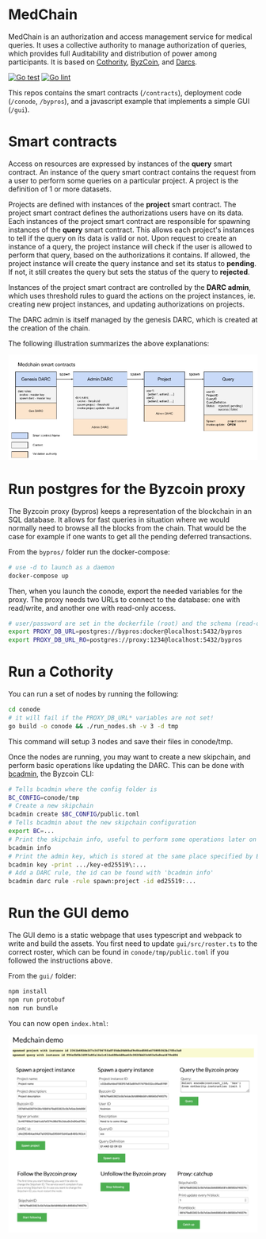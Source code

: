 # MedChain

MedChain is an authorization and access management service for medical queries.
It uses a collective authority to manage authorization of queries, which
provides full Auditability and distribution of power among participants. It is
based on [Cothority](https://github.com/dedis/cothority/blob/master/README.md),
[ByzCoin](https://github.com/dedis/cothority/blob/master/byzcoin/README.md), and
[Darcs](https://github.com/dedis/cothority/blob/master/darc/README.md).

[![Go test](https://github.com/ldsec/medchain/actions/workflows/go_test.yml/badge.svg)](https://github.com/ldsec/medchain/actions/workflows/go_test.yml)
[![Go lint](https://github.com/ldsec/medchain/actions/workflows/go_lint.yml/badge.svg)](https://github.com/ldsec/medchain/actions/workflows/go_lint.yml)

This repos contains the smart contracts (`/contracts`), deployment code
(`/conode`, `/bypros`), and a javascript example that implements a simple GUI
(`/gui`).

# Smart contracts

Access on resources are expressed by instances of the **query** smart contract.
An instance of the query smart contract contains the request from a user to
perform some queries on a particular project. A project is the definition of 1
or more datasets.

Projects are defined with instances of the **project** smart contract. The
project smart contract defines the authorizations users have on its data. Each
instances of the project smart contract are responsible for spawning instances
of the **query** smart contract. This allows each project's instances to tell if
the query on its data is valid or not. Upon request to create an instance of a
query, the project instance will check if the user is allowed to perform that
query, based on the authorizations it contains. If allowed, the project instance
will create the query instance and set its status to **pending**. If not, it
still creates the query but sets the status of the query to **rejected**.

Instances of the project smart contract are controlled by the **DARC admin**,
which uses threshold rules to guard the actions on the project instances, ie.
creating new project instances, and updating authorizations on projects.

The DARC admin is itself managed by the genesis DARC, which is created at the
creation of the chain.

The following illustration summarizes the above explanations:

![contracts](contracts/smart_contracts.png)

# Run postgres for the Byzcoin proxy

The Byzcoin proxy (bypros) keeps a representation of the blockchain in an SQL
database. It allows for fast queries in situation where we would normally need
to browse all the blocks from the chain. That would be the case for example if
one wants to get all the pending deferred transactions.

From the `bypros/` folder run the docker-compose:

```sh
# use -d to launch as a daemon
docker-compose up
```

Then, when you launch the conode, export the needed variables for the proxy. The
proxy needs two URLs to connect to the database: one with read/write, and
another one with read-only access.

```sh
# user/password are set in the dockerfile (root) and the schema (read-only user).
export PROXY_DB_URL=postgres://bypros:docker@localhost:5432/bypros
export PROXY_DB_URL_RO=postgres://proxy:1234@localhost:5432/bypros
```

# Run a Cothority

You can run a set of nodes by running the following:

```sh
cd conode
# it will fail if the PROXY_DB_URL* variables are not set!
go build -o conode && ./run_nodes.sh -v 3 -d tmp
```

This command will setup 3 nodes and save their files in conode/tmp.

Once the nodes are running, you may want to create a new skipchain, and perform
basic operations like updating the DARC. This can be done with
[bcadmin](https://github.com/dedis/cothority/tree/master/byzcoin/bcadmin), the
Byzcoin CLI:

```sh
# Tells bcadmin where the config folder is
BC_CONFIG=conode/tmp 
# Create a new skipchain
bcadmin create $BC_CONFIG/public.toml
# Tells bcadmin about the new skipchain configuration
export BC=...
# Print the skipchain info, useful to perform some operations later on
bcadmin info
# Print the admin key, which is stored at the same place specified by BC
bcadmin key -print .../key-ed25519\:...
# Add a DARC rule, the id can be found with 'bcadmin info'
bcadmin darc rule -rule spawn:project -id ed25519:...
```

# Run the GUI demo

The GUI demo is a static webpage that uses typescript and webpack to write and
build the assets. You first need to update `gui/src/roster.ts` to the correct
roster, which can be found in `conode/tmp/public.toml` if you followed the
instructions above.

From the `gui/` folder:

```sh
npm install
npm run protobuf
nom run bundle
```

You can now open `index.html`:

![demo](gui/gui.png)
